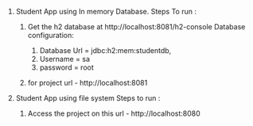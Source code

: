 1. Student App using In memory Database.
    Steps To run :
      1. Get the h2 database at http://localhost:8081/h2-console
          Database configuration:
            1. Database Url = jdbc:h2:mem:studentdb,
            2. Username = sa
            3. password = root
               
      3. for project url - http://localhost:8081

2. Student App using file system
    Steps to run :
     1. Access the project on this url - http://localhost:8080
